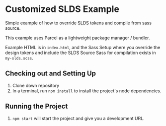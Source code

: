 # Customized SLDS Example

Simple example of how to override SLDS tokens and compile from sass source.

This example uses Parcel as a lightweight package manager / bundler.

Example HTML is in `index.html`, and the Sass Setup where you override the
design tokens and include the SLDS Source Sass for compilation exists in
`my-slds.scss`.

## Checking out and Setting Up

1. Clone down repository
2. In a terminal, run `npm install` to install the project's node dependencies.

## Running the Project

1. `npm start` will start the project and give you a development URL.
